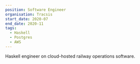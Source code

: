 ```yaml
---
position: Software Engineer
organisation: Tracsis
start_date: 2020-07
end_date: 2020-11
tags:
  - Haskell
  - Postgres
  - AWS
---
```


Haskell engineer on cloud-hosted railway operations software.
